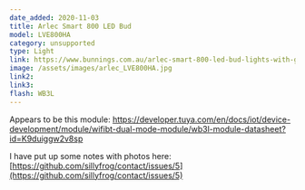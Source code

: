 ```yaml
---
date_added: 2020-11-03
title: Arlec Smart 800 LED Bud 
model: LVE800HA
category: unsupported
type: Light
link: https://www.bunnings.com.au/arlec-smart-800-led-bud-lights-with-grid-connect_p0180229
image: /assets/images/arlec_LVE800HA.jpg
link2: 
link3: 
flash: WB3L
---
```

Appears to be this module: https://developer.tuya.com/en/docs/iot/device-development/module/wifibt-dual-mode-module/wb3l-module-datasheet?id=K9duiggw2v8sp

I have put up some notes with photos here: [https://github.com/sillyfrog/contact/issues/5](https://github.com/sillyfrog/contact/issues/5)